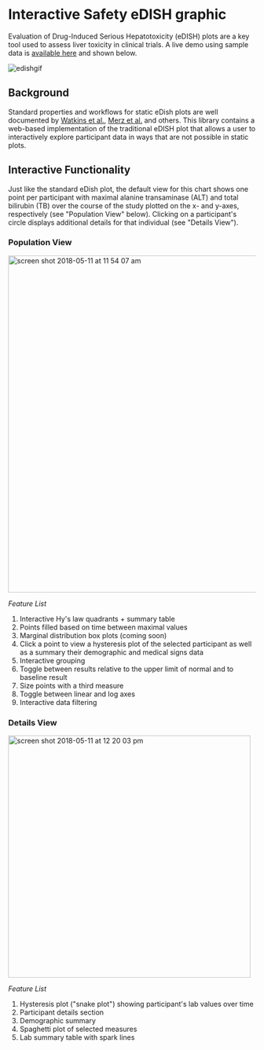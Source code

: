 # Interactive Safety eDISH graphic
Evaluation of Drug-Induced Serious Hepatotoxicity (eDISH) plots are a key tool used to assess liver toxicity in clinical trials.
A live demo using sample data is [available here](https:/safetygraphics.github.io/safety-eDISH/test/) and shown below.

![edishgif](https://user-images.githubusercontent.com/3680095/45834450-02b3a000-bcbc-11e8-8172-324c2fe43521.gif)

## Background
Standard properties and workflows for static eDish plots are well documented  by [Watkins et al.](https://link.springer.com/article/10.2165%2F11586600-000000000-00000),  [Merz et al.](https://www.ncbi.nlm.nih.gov/pmc/articles/PMC4212156/) and others.
This library contains a web-based implementation of the traditional eDISH plot that allows a user to interactively explore participant data in ways that are not possible in static plots. 

## Interactive Functionality
Just like the standard eDish plot, the default view for this chart shows one point per participant with maximal alanine transaminase (ALT) and total bilirubin (TB) over the course of the study plotted on the x- and y-axes, respectively (see "Population View" below).
Clicking on a participant's circle displays additional details for that individual (see "Details View").  

### Population View
<img width="686" alt="screen shot 2018-05-11 at 11 54 07 am" src="https://user-images.githubusercontent.com/3680095/39941805-928ff78a-5512-11e8-8d11-589f7616c807.png">

*Feature List*

1. Interactive Hy's law quadrants + summary table
2. Points filled based on time between maximal values
3. Marginal distribution box plots (coming soon)
4. Click a point to view a hysteresis plot of the selected participant as well as a summary their demographic and medical signs data
5. Interactive grouping
6. Toggle between results relative to the upper limit of normal and to baseline result
7. Size points with a third measure
8. Toggle between linear and log axes
9. Interactive data filtering

### Details View
<img width="493" alt="screen shot 2018-05-11 at 12 20 03 pm" src="https://user-images.githubusercontent.com/3680095/39942873-c109a95a-5515-11e8-8ddc-95cb9b873c64.png">

*Feature List*

1. Hysteresis plot ("snake plot") showing participant's lab values over time
2. Participant details section
  1. Demographic summary
  2. Spaghetti plot of selected measures
  3. Lab summary table with spark lines
